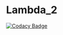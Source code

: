 # Lambda_2
[![Codacy Badge](https://api.codacy.com/project/badge/Grade/15a1c0f711824ca7a14416c96fa9be8a)](https://app.codacy.com/app/rellingeorge/Lambda_2?utm_source=github.com&utm_medium=referral&utm_content=rellingeorge/Lambda_2&utm_campaign=Badge_Grade_Settings)